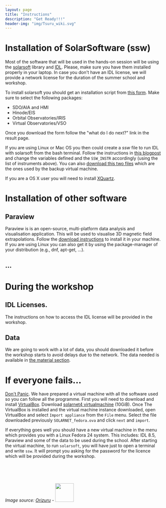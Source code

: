 ```yaml
---
layout: page
title: "Instructions"
description: "Get Ready!!!"
header-img: "img/Tsuru_wiki.svg"
---
```


# Installation of SolarSoftware (ssw)

Most of the software that will be used in the hands-on session will be using the
[solarsoft](http://www.lmsal.com/solarsoft/) library and [IDL](http://www.exelisvis.com/IntelliEarthSolutions/GeospatialProducts/IDL.aspx). Please, make sure you have them installed properly in 
your laptop. In case you don't have an IDL license, we will provide a network license
for the duration of the summer school and workshop.

To install solarsoft you should get an installation script from [this form](http://www.lmsal.com/solarsoft/ssw_install.html). Make sure
to select the following packages:

-   SDO/AIA and HMI
-   Hinode/EIS
-   Orbital Observatories/IRIS
-   Virtual Observatories/VSO

Once you download the form follow the "what do I do next?" link in the result page.

If you are using Linux or Mac OS you then could create a *ssw* file to run IDL
with solarsoft from the bash terminal. Follow the instructions in [this blogpost](http://dpshelio.github.io/blog/2015/10/08/GetBash.html)
and change the variables defined and the `SSW_INSTR` accordingly (using the list
of instruments above).
You can also
[download this two files](https://gist.github.com/dpshelio/0b01261c31a7a4de21ea2f8a6eb8c4f9)
which are the ones used by the backup virtual machine.

If you are a OS X user you will need to install [XQuartz](http://www.xquartz.org/).

# Installation of other software

## Paraview

Paraview is is an open-source, multi-platform data analysis and visualisation
application. This will be used to visualise 3D magnetic field extrapolations.
Follow the [download instructions](http://www.paraview.org/download/) to install it in your machine. If you are
using Linux you can also get it by using the package-manager of your distribution
(e.g., dnf, apt-get, ...).

## ...


# During the workshop

## IDL Licenses.

The instructions on how to access the IDL license will be provided in the
workshop.

## Data

We are going to work with a lot of data, you should downloaded it before the
workshop starts to avoid delays due to the network. The data needed is available
in [the material section](/material/).


# If everyone fails...

[Don't Panic](https://en.wikipedia.org/wiki/Phrases_from_The_Hitchhiker's_Guide_to_the_Galaxy#Don.27t_Panic).
We have prepared a virtual machine with all the software used so you can follow all the programme.
First you will need to download and install [VirtualBox](https://www.virtualbox.org/wiki/Downloads).
Download [solarnet4 virtualmachine]("http://www.mssl.ucl.ac.uk/missions/corpita/solarnet4/data/SOLARNET_fedora.ova) (10GiB). Once The VirtualBox is installed and the virtual machine
instance downloaded, open VirtualBox and select `Import appliance` from the `File` menu. 
Select the file downloaded previously `SOLARNET_fedora.ova` and click `next` and `import`.

If everything goes well you should have a new virtual machine in the menu which
provides you with a Linux Fedora 24 system. This includes: IDL 8.5, Paraview and
some of the data to be used during the school. After starting the virtual
machine, to run `solarsoft`, you will have just to open a terminal and write
`ssw`. It will prompt you asking for the password for the licence which will be
provided during the workshop.

<br><br><br>

*Image source: [Orizuru](https://upload.wikimedia.org/wikipedia/commons/2/2f/Tsuru_wiki.svg) - <img width="60" src="http://mirrors.creativecommons.org/presskit/buttons/88x31/svg/by.svg">*
